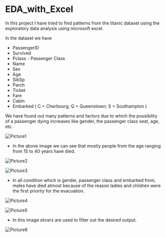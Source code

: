# EDA_with_Excel

In this project I have tried to find patterns from the titanic dataset using the exploratory data analysis using microsoft excel.

In the dataset we have
- PassengerID
- Survived
- Pclass - Passenger Class
- Name
- Sex
- Age
- SibSp
- Parch
- Ticket
- Fare
- Cabin
- Embarked ( C = Cherbourg; Q = Queenstown; S = Southampton )

We have found out many patterns and factors due to which the possibility of a passenger dying increases like gender, the passenger class seat, age, etc.

![Picture1](https://user-images.githubusercontent.com/43730246/147551469-092a2c64-0ce9-4863-a361-3c70589216fd.png)
- In the above image we can see that mostly people from the age ranging from 15 to 40 years have died.

![Picture2](https://user-images.githubusercontent.com/43730246/147551485-912a36a2-dfbd-4462-8ef3-cb0a5ef1e6b1.png)


![Picture3](https://user-images.githubusercontent.com/43730246/147551506-a075c075-3742-4922-855f-af9eea247c47.png)
- In all condition which is gender, passenger class and embarked from, males have died atmost because of the reason ladies and children were the first priority for the evacuation.

![Picture4](https://user-images.githubusercontent.com/43730246/147551515-ddcbf256-7441-4b84-8a59-47ea4e3ae068.png)


![Picture5](https://user-images.githubusercontent.com/43730246/147551531-0b330215-f72e-40b9-9ee9-a403395aa1b3.png)
- In this image slicers are used to filter out the desired output.

![Picture6](https://user-images.githubusercontent.com/43730246/147551541-28550c6b-cea7-4b63-96fc-a487f12ebfbd.png)

